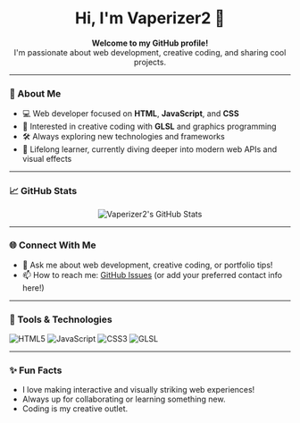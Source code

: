 <!-- Vaperizer2's GitHub Profile README -->

<h1 align="center">Hi, I'm Vaperizer2 👋</h1>

<p align="center">
  <b>Welcome to my GitHub profile!</b><br>
  I'm passionate about web development, creative coding, and sharing cool projects.
</p>

---

### 🚀 About Me

- 💻 Web developer focused on **HTML**, **JavaScript**, and **CSS**
- 🎨 Interested in creative coding with **GLSL** and graphics programming
- 🛠️ Always exploring new technologies and frameworks
- 🌱 Lifelong learner, currently diving deeper into modern web APIs and visual effects

---

### 📈 GitHub Stats

<p align="center">
  <img src="https://github-readme-stats.vercel.app/api?username=Vaperizer2&show_icons=true&theme=dracula" alt="Vaperizer2's GitHub Stats" />
</p>

---

### 🌐 Connect With Me

- 💬 Ask me about web development, creative coding, or portfolio tips!
- 📫 How to reach me: [GitHub Issues](https://github.com/Vaperizer2/Vaperizer2/issues) (or add your preferred contact info here!)

---

### 🧰 Tools & Technologies

![HTML5](https://img.shields.io/badge/-HTML5-E34F26?logo=html5&logoColor=white)
![JavaScript](https://img.shields.io/badge/-JavaScript-F7DF1E?logo=javascript&logoColor=black)
![CSS3](https://img.shields.io/badge/-CSS3-1572B6?logo=css3&logoColor=white)
![GLSL](https://img.shields.io/badge/-GLSL-8CC4FF?logo=OpenGL&logoColor=black)

---

### ✨ Fun Facts

- I love making interactive and visually striking web experiences!
- Always up for collaborating or learning something new.
- Coding is my creative outlet.

